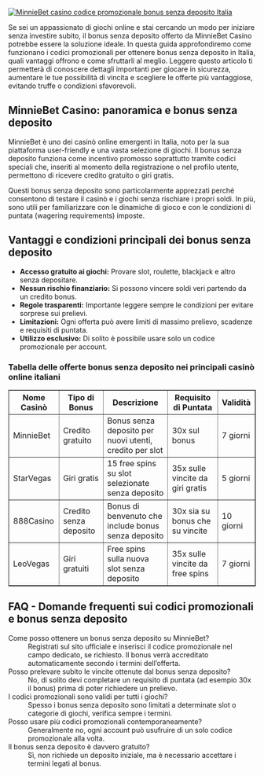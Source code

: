 [![MinnieBet casino codice promozionale bonus senza deposito Italia](https://123-caf.pages.dev/gitsignup.png)](https://vrmoo.ru/Bt82HjjY)

<div>   <p>Se sei un appassionato di giochi online e stai cercando un modo per iniziare senza investire subito, il bonus senza deposito offerto da MinnieBet Casino potrebbe essere la soluzione ideale. In questa guida approfondiremo come funzionano i codici promozionali per ottenere bonus senza deposito in Italia, quali vantaggi offrono e come sfruttarli al meglio. Leggere questo articolo ti permetterà di conoscere dettagli importanti per giocare in sicurezza, aumentare le tue possibilità di vincita e scegliere le offerte più vantaggiose, evitando truffe o condizioni sfavorevoli.</p>  <h2>MinnieBet Casino: panoramica e bonus senza deposito</h2> <p>MinnieBet è uno dei casinò online emergenti in Italia, noto per la sua piattaforma user-friendly e una vasta selezione di giochi. Il bonus senza deposito funziona come incentivo promosso soprattutto tramite codici speciali che, inseriti al momento della registrazione o nel profilo utente, permettono di ricevere credito gratuito o giri gratis.</p> <p>Questi bonus senza deposito sono particolarmente apprezzati perché consentono di testare il casinò e i giochi senza rischiare i propri soldi. In più, sono utili per familiarizzare con le dinamiche di gioco e con le condizioni di puntata (wagering requirements) imposte.</p>  <h2>Vantaggi e condizioni principali dei bonus senza deposito</h2> <ul>   <li><strong>Accesso gratuito ai giochi:</strong> Provare slot, roulette, blackjack e altro senza depositare.</li>   <li><strong>Nessun rischio finanziario:</strong> Si possono vincere soldi veri partendo da un credito bonus.</li>   <li><strong>Regole trasparenti:</strong> Importante leggere sempre le condizioni per evitare sorprese sui prelievi.</li>   <li><strong>Limitazioni:</strong> Ogni offerta può avere limiti di massimo prelievo, scadenze e requisiti di puntata.</li>   <li><strong>Utilizzo esclusivo:</strong> Di solito è possibile usare solo un codice promozionale per account.</li> </ul>  <h3>Tabella delle offerte bonus senza deposito nei principali casinò online italiani</h3> <table border="1" cellpadding="5" cellspacing="0">   <thead>     <tr>       <th>Nome Casinò</th>       <th>Tipo di Bonus</th>       <th>Descrizione</th>       <th>Requisito di Puntata</th>       <th>Validità</th>     </tr>   </thead>   <tbody>     <tr>       <td>MinnieBet</td>       <td>Credito gratuito</td>       <td>Bonus senza deposito per nuovi utenti, credito per slot</td>       <td>30x sul bonus</td>       <td>7 giorni</td>     </tr>     <tr>       <td>StarVegas</td>       <td>Giri gratis</td>       <td>15 free spins su slot selezionate senza deposito</td>       <td>35x sulle vincite da giri gratis</td>       <td>5 giorni</td>     </tr>     <tr>       <td>888Casino</td>       <td>Credito senza deposito</td>       <td>Bonus di benvenuto che include bonus senza deposito</td>       <td>30x sia su bonus che su vincite</td>       <td>10 giorni</td>     </tr>     <tr>       <td>LeoVegas</td>       <td>Giri gratuiti</td>       <td>Free spins sulla nuova slot senza deposito</td>       <td>35x sulle vincite da free spins</td>       <td>7 giorni</td>     </tr>   </tbody> </table>  <h2>FAQ - Domande frequenti sui codici promozionali e bonus senza deposito</h2> <dl>   <dt>Come posso ottenere un bonus senza deposito su MinnieBet?</dt>   <dd>Registrati sul sito ufficiale e inserisci il codice promozionale nel campo dedicato, se richiesto. Il bonus verrà accreditato automaticamente secondo i termini dell’offerta.</dd>    <dt>Posso prelevare subito le vincite ottenute dal bonus senza deposito?</dt>   <dd>No, di solito devi completare un requisito di puntata (ad esempio 30x il bonus) prima di poter richiedere un prelievo.</dd>    <dt>I codici promozionali sono validi per tutti i giochi?</dt>   <dd>Spesso i bonus senza deposito sono limitati a determinate slot o categorie di giochi, verifica sempre i termini.</dd>    <dt>Posso usare più codici promozionali contemporaneamente?</dt>   <dd>Generalmente no, ogni account può usufruire di un solo codice promozionale alla volta.</dd>      <dt>Il bonus senza deposito è davvero gratuito?</dt>   <dd>Sì, non richiede un deposito iniziale, ma è necessario accettare i termini legati al bonus.</dd> </dl> </div>